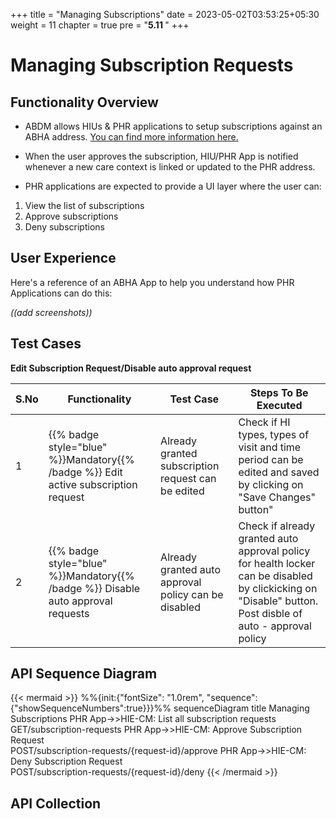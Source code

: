 +++
title = "Managing Subscriptions"
date = 2023-05-02T03:53:25+05:30
weight = 11
chapter = true
pre = "<b>5.11 </b>"
+++

# Managing Subscription Requests

## Functionality Overview

- ABDM allows HIUs & PHR applications to setup subscriptions against an ABHA address. [You can find more information here.](abdm-docs/5-building-a-phr-app/setup-subscriptions/)

- When the user approves the subscription, HIU/PHR App is notified whenever a new care context is linked or updated to the PHR address.

- PHR applications are expected to provide a UI layer where the user can:
1. View the list of subscriptions
2. Approve subscriptions
3. Deny subscriptions

## User Experience

Here's a reference of an ABHA App to help you understand how PHR Applications can do this:

*((add screenshots))*

## Test Cases

**Edit Subscription Request/Disable auto approval request** 

S.No|Functionality|Test Case|Steps To Be Executed 
|--|------|-----|-----|
1| {{% badge style="blue" %}}Mandatory{{% /badge %}}  Edit active subscription request|Already granted subscription request can be edited|Check if HI types, types of visit and time period can be edited and saved by clicking on "Save Changes" button"
2| {{% badge style="blue" %}}Mandatory{{% /badge %}}  Disable auto approval requests|Already granted auto approval policy can be disabled|Check if already granted auto approval policy for health locker can be disabled by clickicking on "Disable" button. Post disble of auto - approval policy|locker request is received from health locker for each record.


## API Sequence Diagram

{{< mermaid >}}
%%{init:{"fontSize": "1.0rem", "sequence":{"showSequenceNumbers":true}}}%%
sequenceDiagram
title Managing Subscriptions
PHR App->>HIE-CM: List all subscription requests <br/> GET/subscription-requests
PHR App->>HIE-CM: Approve Subscription Request <br/> POST/subscription-requests/{request-id}/approve
PHR App->>HIE-CM: Deny Subscription Request <br/> POST/subscription-requests/{request-id}/deny
{{< /mermaid >}}

## API Collection

